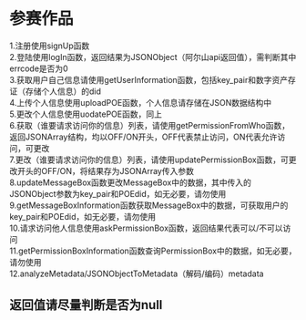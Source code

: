 # 参赛作品
1.注册使用signUp函数<br>
2.登陆使用logIn函数，返回结果为JSONObject（阿尔山api返回值），需判断其中errcode是否为0<br>
3.获取用户自己信息请使用getUserInformation函数，包括key_pair和数字资产存证（存储个人信息）的did<br>
4.上传个人信息使用uploadPOE函数，个人信息请存储在JSON数据结构中<br>
5.更改个人信息使用uodatePOE函数，同上<br>
6.获取（谁要请求访问你的信息）列表，请使用getPermissionFromWho函数，返回JSONArray结构，均以OFF/ON开头，OFF代表禁止访问，ON代表允许访问，可更改<br>
7.更改（谁要请求访问你的信息）列表，请使用updatePermissionBox函数，可更改开头的OFF/ON，将结果存为JSONArray传入参数<br>
8.updateMessageBox函数更改MessageBox中的数据，其中传入的JSONObject参数为key_pair和POEdid，如无必要，请勿使用<br>
9.getMessageBoxInformation函数获取MessageBox中的数据，可获取用户的key_pair和POEdid，如无必要，请勿使用<br>
10.请求访问他人信息使用askPermissionBox函数，返回结果代表可以/不可以访问<br>
11.getPermissionBoxInformation函数查询PermissionBox中的数据，如无必要，请勿使用<br>
12.analyzeMetadata/JSONObjectToMetadata（解码/编码）metadata<br>
## 返回值请尽量判断是否为null
